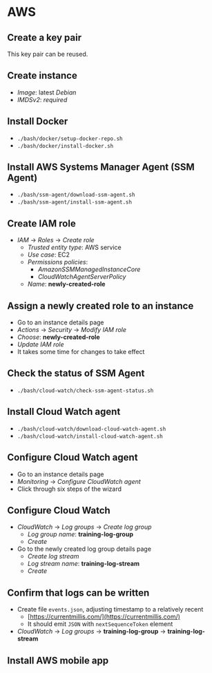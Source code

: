 # AWS

## Create a key pair

This key pair can be reused.

## Create instance

* *Image*: latest *Debian*
* *IMDSv2*: *required*

## Install Docker

* `./bash/docker/setup-docker-repo.sh`
* `./bash/docker/install-docker.sh`

## Install AWS Systems Manager Agent (SSM Agent)

* `./bash/ssm-agent/download-ssm-agent.sh`
* `./bash/ssm-agent/install-ssm-agent.sh`

## Create IAM role

* *IAM* → *Roles* → *Create role*
  * *Trusted entity type*: AWS service
  * *Use case*: EC2
  * *Permissions policies*:
    * *AmazonSSMManagedInstanceCore*
    * *CloudWatchAgentServerPolicy*
  * *Name*: **newly-created-role**

## Assign a newly created role to an instance

* Go to an instance details page
* *Actions* → *Security* → *Modify IAM role*
* *Choose*: **newly-created-role**
* *Update IAM role*
* It takes some time for changes to take effect

## Check the status of SSM Agent

* `./bash/cloud-watch/check-ssm-agent-status.sh`

## Install Cloud Watch agent

* `./bash/cloud-watch/download-cloud-watch-agent.sh`
* `./bash/cloud-watch/install-cloud-watch-agent.sh`

## Configure Cloud Watch agent

* Go to an instance details page
* *Monitoring* → *Configure CloudWatch agent*
* Click through six steps of the wizard

## Configure Cloud Watch

* *CloudWatch* → *Log groups* → *Create log group*
  * *Log group name*: **training-log-group**
  * *Create*
* Go to the newly created log group details page
  * *Create log stream*
  * *Log stream name*: **training-log-stream**
  * *Create*

## Confirm that logs can be written

* Create file `events.json`, adjusting timestamp to a relatively recent
  * [https://currentmillis.com/](https://currentmillis.com/)
  * It should emit `JSON` with `nextSequenceToken` element
* *CloudWatch* -> *Log groups* -> **training-log-group** -> **training-log-stream**

## Install AWS mobile app

